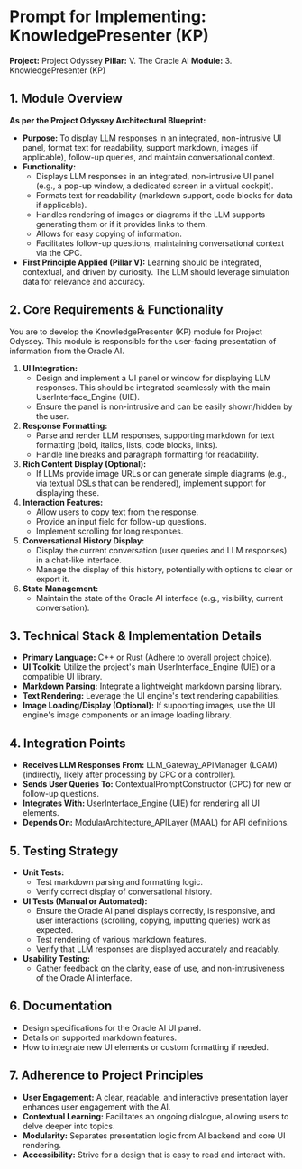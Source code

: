 ﻿# Prompt for Implementing: KnowledgePresenter (KP)

**Project:** Project Odyssey
**Pillar:** V. The Oracle AI
**Module:** 3. KnowledgePresenter (KP)

## 1. Module Overview

**As per the Project Odyssey Architectural Blueprint:**

* **Purpose:** To display LLM responses in an integrated, non-intrusive UI panel, format text for readability, support markdown, images (if applicable), follow-up queries, and maintain conversational context.
* **Functionality:**
    * Displays LLM responses in an integrated, non-intrusive UI panel (e.g., a pop-up window, a dedicated screen in a virtual cockpit).
    * Formats text for readability (markdown support, code blocks for data if applicable).
    * Handles rendering of images or diagrams if the LLM supports generating them or if it provides links to them.
    * Allows for easy copying of information.
    * Facilitates follow-up questions, maintaining conversational context via the CPC.
* **First Principle Applied (Pillar V):** Learning should be integrated, contextual, and driven by curiosity. The LLM should leverage simulation data for relevance and accuracy.

## 2. Core Requirements & Functionality

You are to develop the KnowledgePresenter (KP) module for Project Odyssey. This module is responsible for the user-facing presentation of information from the Oracle AI.

1.  **UI Integration:**
    * Design and implement a UI panel or window for displaying LLM responses. This should be integrated seamlessly with the main UserInterface_Engine (UIE).
    * Ensure the panel is non-intrusive and can be easily shown/hidden by the user.
2.  **Response Formatting:**
    * Parse and render LLM responses, supporting markdown for text formatting (bold, italics, lists, code blocks, links).
    * Handle line breaks and paragraph formatting for readability.
3.  **Rich Content Display (Optional):**
    * If LLMs provide image URLs or can generate simple diagrams (e.g., via textual DSLs that can be rendered), implement support for displaying these.
4.  **Interaction Features:**
    * Allow users to copy text from the response.
    * Provide an input field for follow-up questions.
    * Implement scrolling for long responses.
5.  **Conversational History Display:**
    * Display the current conversation (user queries and LLM responses) in a chat-like interface.
    * Manage the display of this history, potentially with options to clear or export it.
6.  **State Management:**
    * Maintain the state of the Oracle AI interface (e.g., visibility, current conversation).

## 3. Technical Stack & Implementation Details

* **Primary Language:** C++ or Rust (Adhere to overall project choice).
* **UI Toolkit:** Utilize the project's main UserInterface_Engine (UIE) or a compatible UI library.
* **Markdown Parsing:** Integrate a lightweight markdown parsing library.
* **Text Rendering:** Leverage the UI engine's text rendering capabilities.
* **Image Loading/Display (Optional):** If supporting images, use the UI engine's image components or an image loading library.

## 4. Integration Points

* **Receives LLM Responses From:** LLM_Gateway_APIManager (LGAM) (indirectly, likely after processing by CPC or a controller).
* **Sends User Queries To:** ContextualPromptConstructor (CPC) for new or follow-up questions.
* **Integrates With:** UserInterface_Engine (UIE) for rendering all UI elements.
* **Depends On:** ModularArchitecture_APILayer (MAAL) for API definitions.

## 5. Testing Strategy

* **Unit Tests:**
    * Test markdown parsing and formatting logic.
    * Verify correct display of conversational history.
* **UI Tests (Manual or Automated):**
    * Ensure the Oracle AI panel displays correctly, is responsive, and user interactions (scrolling, copying, inputting queries) work as expected.
    * Test rendering of various markdown features.
    * Verify that LLM responses are displayed accurately and readably.
* **Usability Testing:**
    * Gather feedback on the clarity, ease of use, and non-intrusiveness of the Oracle AI interface.

## 6. Documentation

* Design specifications for the Oracle AI UI panel.
* Details on supported markdown features.
* How to integrate new UI elements or custom formatting if needed.

## 7. Adherence to Project Principles

* **User Engagement:** A clear, readable, and interactive presentation layer enhances user engagement with the AI.
* **Contextual Learning:** Facilitates an ongoing dialogue, allowing users to delve deeper into topics.
* **Modularity:** Separates presentation logic from AI backend and core UI rendering.
* **Accessibility:** Strive for a design that is easy to read and interact with.
